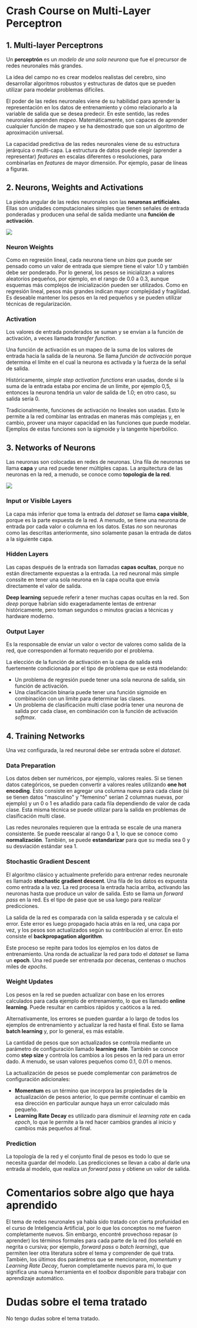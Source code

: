 # Crash Course on Multi-Layer Perceptron

## 1. Multi-layer Perceptrons

Un **perceptrón** es un *modelo de una sola neurona* que fue el precursor de redes neuronales más grandes.

La idea del campo no es crear modelos realistas del cerebro, sino desarrollar algoritmos robustos y estructuras de datos que se pueden utilizar para modelar problemas difíciles.

El poder de las redes neuronales viene de su habilidad para aprender la representación en los datos de entrenamiento y cómo relacionarlo a la variable de salida que se desea predecir. En este sentido, las redes neuronales aprenden *mapeo*. Matemáticamente, son capaces de aprender cualquier función de mapeo y se ha demostrado que son un algoritmo de aproximación universal.

La capacidad predictiva de las redes neuronales viene de su estructura jerárquica o multi-capa. La estructura de datos puede elegir (aprender a representar) *features* en escalas diferentes o resoluciones, para combinarlas en *features* de mayor dimensión. Por ejemplo, pasar de líneas a figuras.

## 2. Neurons, Weights and Activations

La piedra angular de las redes neuronales son las **neuronas artificiales**. Ellas son unidades computacionales simples que tienen señales de entrada ponderadas y producen una señal de salida mediante una **función de activación**.

![](https://machinelearningmastery.com/wp-content/uploads/2016/05/Neuron.png)

### Neuron Weights

Como en regresión lineal, cada neurona tiene un *bias* que puede ser pensado como un valor de entrada que siempre tiene el valor 1.0 y también debe ser ponderado. Por lo general, los pesos se inicializan a valores aleatorios pequeños, por ejemplo, en el rango de 0.0 a 0.3, aunque esquemas más complejos de inicialización pueden ser utilizados. Como en regresión lineal, pesos más grandes indican mayor complejidad y fragilidad. Es deseable mantener los pesos en la red pequeños y se pueden utilizar técnicas de regularización.

### Activation

Los valores de entrada ponderados se suman y se envían a la función de activación, a veces llamada *transfer function*.

Una función de activación  es un mapeo de la suma de los valores de entrada hacia la salida de la neurona. Se llama *función de activación* porque determina el límite en el cual la neurona es activada y la fuerza de la señal de salida.

Históricamente, *simple step activation functions* eran usadas, donde si la suma de la entrada estaba por encima de un límite, por ejemplo 0,5, entonces la neurona tendría un valor de salida de 1.0; en otro caso, su salida sería 0.

Tradicionalmente, funciones de activación no lineales son usadas. Esto le permite a la red combinar las entradas en maneras más complejas y, en cambio, proveer una mayor capacidad en las funciones que puede modelar. Ejemplos de estas funciones son la sigmoide y la tangente hiperbólico.

## 3. Networks of Neurons

Las neuronas son colocadas en redes de neuronas. Una fila de neuronas se llama **capa** y una red puede tener múltiples capas. La arquitectura de las neuronas en la red, a menudo, se conoce como **topología de la red**.

![](https://machinelearningmastery.com/wp-content/uploads/2016/05/Network.png)

### Input or Visible Layers

La capa más inferior que toma la entrada del *dataset* se llama **capa visible**, porque es la parte expuesta de la red. A menudo, se tiene una neurona de entrada por cada valor o columna en los datos. Estas *no* son neuronas como las descritas anteriormente, sino solamente pasan la entrada de datos a la siguiente capa.

### Hidden Layers

Las capas después de la entrada son llamadas **capas ocultas**, porque no están directamente expuestas a la entrada. La red neuronal más simple conssite en tener una sola neurona en la capa oculta que envía directamente el valor de salida. 

**Deep learning** sepuede referir a tener muchas capas ocultas en la red. Son *deep* porque habrían sido exageradamente lentas de entrenar históricamente, pero toman segundos o minutos gracias a técnicas y hardware moderno.

### Output Layer

Es la responsable de enviar un valor o vector de valores como salida de la red, que corresponden al formato requerido por el problema. 

La elección de la función de activación en la capa de salida está fuertemente condicionada por el tipo de problema que se está modelando:
  
- Un problema de regresión puede tener una sola neurona de salida, sin función de activación.
- Una clasificación binaria puede tener una función sigmoide en combinación con un límite para determinar las clases.
- Un problema de clasificación multi clase podría tener una neurona de salida por cada clase, en combinación con la función de activación *softmax*.

## 4. Training Networks

Una vez configurada, la red neuronal debe ser entrada sobre el *dataset*.

### Data Preparation

Los datos deben ser numéricos, por ejemplo, valores reales. Si se tienen datos categóricos, se pueden convertir a valores reales utilizando **one hot encoding**. Esto consiste en agregar una columna nueva para cada clase (si se tienen datos "masculino" y "femenino" serían 2 columnas nuevas, por ejemplo) y un 0 o 1 es añadido para cada fila dependiendo de valor de cada clase. Esta misma técnica se puede utilizar para la salida en problemas de clasificación multi clase.

Las redes neuronales requieren que la entrada se escale de una manera consistente. Se puede reescalar al rango 0 a 1, lo que se conoce como **normalización**. También, se puede **estandarizar** para que su media sea 0 y su desviación estándar sea 1.

### Stochastic Gradient Descent

El algoritmo clásico y actualmente preferido para entrenar redes neuronale  es llamado **stochastic gradient descent**. Una fila de los datos es expuesta como entrada a la vez. La red procesa la entrada hacia arriba, activando las neuronas hasta que produce un valor de salida. Esto se llama un *forward pass* en la red. Es el tipo de pase que se usa luego para realizar predicciones. 

La salida de la red es comparada con la salida esperada y se calcula el error. Este error es luego propagado hacia atrás en la red, una capa por vez, y los pesos son actualizados según su contribución al error. En esto consiste el **backpropagation algorithm**.

Este proceso se repite para todos los ejemplos en los datos de entrenamiento. Una ronda de actualizar la red para todo el *dataset* se llama un **epoch**. Una red puede ser entrenada por decenas, centenas o muchos miles de *epochs*.

### Weight Updates

Los pesos en la red se pueden actualizar con base en los errores calculados para cada ejemplo de entrenamiento, lo que es llamado **online learning**. Puede resultar en cambios rápidos y caóticos a la red.

Alternativamente, los errores se pueden guardar a lo largo de todos los ejemplos de entrenamiento y actualizar la red hasta el final. Esto se llama **batch learning** y, por lo general, es más estable. 

La cantidad de pesos que son actualizados se controla mediante un parámetro de configuración llamado **learning rate**. También se conoce como **step size** y controla los cambios a los pesos en la red para un error dado. A menudo, se usan valores pequeños como 0.1, 0.01 o menos.

La actualización de pesos se puede complementar con parámetros de configuración adicionales:

- **Momentum** es un término que incorpora las propiedades de la actualización de pesos anterior, lo que permite continuar el cambio en esa dirección en particular aunque haya un error calculado más pequeño.
- **Learning Rate Decay** es utilizado para disminuir el *learning rate* en cada *epoch*, lo que le permite a la red hacer cambios grandes al inicio y cambios más pequeños al final.

### Prediction

La topología de la red y el conjunto final de pesos es todo lo que se necesita guardar del modelo. Las predicciones se llevan a cabo al darle una entrada al modelo, que realiza un *forward pass* y obtiene un valor de salida.

# Comentarios sobre algo que haya aprendido

El tema de redes neuronales ya había sido tratado con cierta profunidad en el curso de Inteligencia Artificial, por lo que los conceptos no me fueron completamente nuevos. Sin embargo, encontré provechoso repasar (o aprender) los términos formales para cada parte de la red (los señalé en negrita o cursiva; por ejemplo, *forward pass* o *batch learning*), que permiten leer otra literatura sobre el tema y comprender de qué trata. También, los últimos dos parámetros que se mencionaron, *momentum* y *Learning Rate Decay*, fueron completamente nuevos para mí, lo que significa una nueva herramienta en el *toolbox* disponible para trabajar con aprendizaje automático.

# Dudas sobre el tema tratado

No tengo dudas sobre el tema tratado.